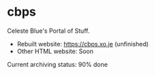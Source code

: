 # cbps

Celeste Blue's Portal of Stuff.

- Rebuilt website: https://cbps.xo.je (unfinished)
- Other HTML website: Soon

Current archiving status: 90% done
